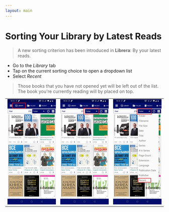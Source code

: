 ```yaml
---
layout: main
---
```


# Sorting Your Library by Latest Reads

> A new sorting criterion has been introduced in **Librera**: By your latest reads.

* Go to the _Library_ tab
* Tap on the current sorting choice to open a dropdown list 
* Select _Recent_

> Those books that you have not opened yet will be left out of the list. The book you're currently reading will by placed on top.

||||
|-|-|-|
|![](1.jpg)|![](2.jpg)|![](3.jpg)|
